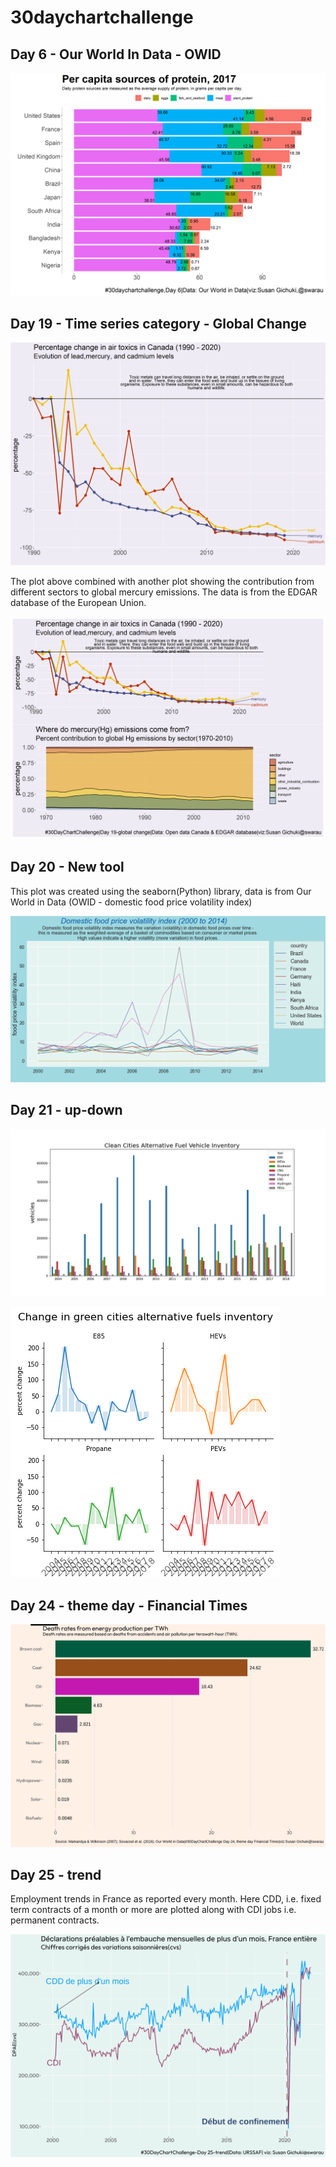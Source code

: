 # 30daychartchallenge

## Day 6 - Our World In Data - OWID 

![](proteinplot.png)

## Day 19 - Time series category - Global Change 

![](canadatoxicsplot.png)

The plot above combined with another plot showing the contribution from different sectors to global mercury emissions.
The data is from the EDGAR database of the European Union. 

![](globaltoxics.png)

## Day 20 - New tool

This plot was created using the seaborn(Python) library, data is from Our World in Data (OWID - domestic food price volatility index)

![](foodpricesplot.png)

## Day 21 - up-down
![](alternativefuelvehicles.png)

![](alternativefuel_percentchange.png)

## Day 24 - theme day - Financial Times 

![](Day24plot.png)

## Day 25 - trend 

Employment trends in France as reported every month. Here CDD, i.e. fixed term contracts of a month or more are plotted along with CDI jobs i.e. permanent contracts.

![](embauchefrance.png)





